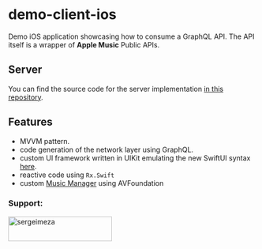 # demo-client-ios
Demo iOS application showcasing how to consume a GraphQL API. The API itself is a wrapper of **Apple Music** Public APIs.

## Server

You can find the source code for the server implementation [in this repository](https://github.com/SergeiMeza/demo-graphql-server).


## Features

- MVVM pattern.
- code generation of the network layer using GraphQL.
- custom UI framework written in UIKit emulating the new SwiftUI syntax [here](https://github.com/SergeiMeza/demo-graphql-client-ios/tree/master/UIComponents/UIComponents/Source/Classes).
- reactive code using `Rx.Swift`
- custom [Music Manager](https://github.com/SergeiMeza/demo-graphql-client-ios/blob/master/demo-client-ios/Source/MusicManager/MusicManager.swift) using AVFoundation

<h3 align="left">Support:</h3>
<p><a href="https://www.buymeacoffee.com/sergeimeza"> <img align="left" src="https://cdn.buymeacoffee.com/buttons/v2/default-yellow.png" height="50" width="210" alt="sergeimeza" /></a></p><br><br>
